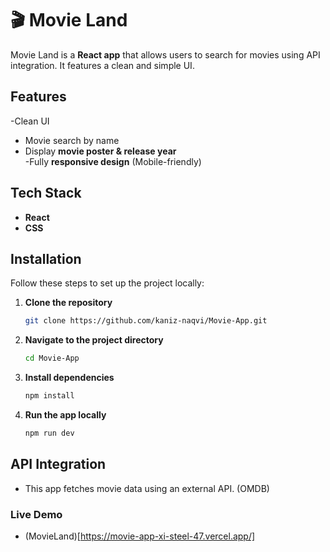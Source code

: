 # 🎬 Movie Land

Movie Land is a **React app** that allows users to search for movies using API integration. It features a clean and simple UI.

## Features

-Clean UI

- Movie search by name
- Display **movie poster & release year**  
  -Fully **responsive design** (Mobile-friendly)

## Tech Stack

- **React**
- **CSS**

## Installation

Follow these steps to set up the project locally:

1. **Clone the repository**
   ```bash
   git clone https://github.com/kaniz-naqvi/Movie-App.git
   ```
2. **Navigate to the project directory**

   ```bash
   cd Movie-App
   ```

3. **Install dependencies**

   ```bash
   npm install
   ```

4. **Run the app locally**

   ```bash
   npm run dev
   ```

## API Integration

- This app fetches movie data using an external API. (OMDB)

### Live Demo

- (MovieLand)[https://movie-app-xi-steel-47.vercel.app/]
